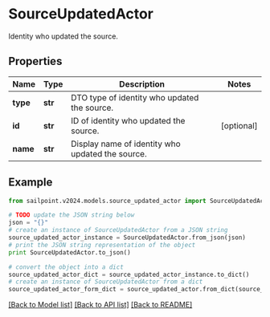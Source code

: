 # SourceUpdatedActor

Identity who updated the source.

## Properties

Name | Type | Description | Notes
------------ | ------------- | ------------- | -------------
**type** | **str** | DTO type of identity who updated the source. | 
**id** | **str** | ID of identity who updated the source. | [optional] 
**name** | **str** | Display name of identity who updated the source. | 

## Example

```python
from sailpoint.v2024.models.source_updated_actor import SourceUpdatedActor

# TODO update the JSON string below
json = "{}"
# create an instance of SourceUpdatedActor from a JSON string
source_updated_actor_instance = SourceUpdatedActor.from_json(json)
# print the JSON string representation of the object
print SourceUpdatedActor.to_json()

# convert the object into a dict
source_updated_actor_dict = source_updated_actor_instance.to_dict()
# create an instance of SourceUpdatedActor from a dict
source_updated_actor_form_dict = source_updated_actor.from_dict(source_updated_actor_dict)
```
[[Back to Model list]](../README.md#documentation-for-models) [[Back to API list]](../README.md#documentation-for-api-endpoints) [[Back to README]](../README.md)


